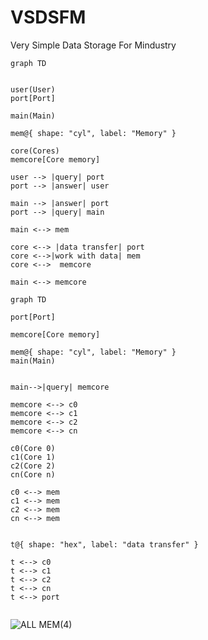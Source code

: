 # VSDSFM
Very Simple Data Storage For Mindustry

```mermaid
graph TD
  

user(User)
port[Port]

main(Main)

mem@{ shape: "cyl", label: "Memory" }

core(Cores)
memcore[Core memory]

user --> |query| port
port --> |answer| user

main --> |answer| port
port --> |query| main

main <--> mem    

core <--> |data transfer| port
core <-->|work with data| mem
core <-->  memcore
      
main <--> memcore 
```


```mermaid
graph TD
  
port[Port]

memcore[Core memory]

mem@{ shape: "cyl", label: "Memory" }
main(Main)


main-->|query| memcore

memcore <--> c0
memcore <--> c1
memcore <--> c2
memcore <--> cn

c0(Core 0)
c1(Core 1)
c2(Core 2)
cn(Core n)

c0 <--> mem
c1 <--> mem
c2 <--> mem
cn <--> mem


t@{ shape: "hex", label: "data transfer" }

t <--> c0
t <--> c1
t <--> c2
t <--> cn
t <--> port


```

![ALL MEM(4)](https://github.com/user-attachments/assets/f886bcf2-f581-4b8d-a010-17a7c6e666dd)



